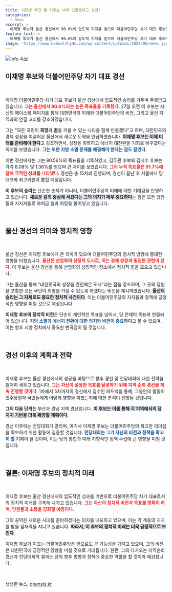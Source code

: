 ```yaml
---
title: 이재명 국민 꿈 키우는 나라 만들겠다고 선언!
categories:
  - News
excerpt: >
  이재명 후보가 울산 경선에서 90.6%의 압도적 지지를 얻으며 더불어민주당 차기 대표 후보로의 입지를 더욱 확고히 했다. 그는 모든 국민이 꿈을 키우는 나라를 만들겠다는 포부를 밝혀, 앞으로의 경선에 기대감을 더하고 있다.
feature_text: >
  이재명 후보가 울산 경선에서 90.6%의 압도적 지지를 얻으며 더불어민주당 차기 대표 후보로의 입지를 더욱 확고히 했다. 그는 모든 국민이 꿈을 키우는 나라를 만들겠다는 포부를 밝혀, 앞으로의 경선에 기대감을 더하고 있다.
image: 'https://www.behealthy4u.com/wp-content/uploads/2024/06/news.jpg'
---
```


<p><img src="https://www.behealthy4u.com/wp-content/uploads/2024/06/news.jpg" alt="info 속보" /></p>

<h2 data-ke-size="size26">이재명 후보와 더불어민주당 차기 대표 경선</h2>

<p data-ke-size="size16">&nbsp;</p>

<p>이재명 더불어민주당 차기 대표 후보가 울산 경선에서 압도적인 승리를 거두며 주목받고 있습니다. <b><span style="color: #ee2323;">그는 울산에서 90.6%라는 높은 득표율을 기록했다</span></b>. 27일 오전 이 후보는 자신의 페이스북 페이지를 통해 대한민국의 미래와 더불어민주당의 비전, 그리고 울산 지역과의 연결 고리를 강조하였습니다. </p>

<p>그는 "모든 국민이 <b>희망</b>과 <b>꿈</b>을 키울 수 있는 나라를 함께 만들겠다"고 하며, 대한민국의 경제 성장을 이끌어온 울산에서 새로운 도약을 언급하였습니다. <b><span style="background-color: #21538527;">이재명 후보는 이제 미래를 준비해야 한다</span></b>고 강조하면서, 성장을 회복하고 에너지 대전환을 기회로 바꾸겠다는 의지를 보였습니다. <b><span style="color: #1a5490;">그는 또한 지방 소멸 문제를 해결해야 한다는 점도 짚었다</span></b>. </p>

<p>이번 경선에서는 그는 90.56%의 득표율을 기록하였고, 김두관 후보와 김지수 후보는 각각 8.08% 및 1.36%를 얻으며 큰 차이를 보였습니다. <b><span style="color: #ee2323;">그의 누적 득표율은 91.7%에 달해 극적인 성과를 나타냈다</span></b>. 경선은 총 15차례 진행되며, 경선이 끝난 후 서울에서 당 대표와 최고위원이 뽑힐 예정입니다. </p>

<p><b>이 후보의 승리는</b> 단순한 숫자가 아니라, 더불어민주당의 미래에 대한 기대감을 반영하고 있습니다. <b><span style="background-color: #21538527;">새로운 길의 중심에 서겠다는 그의 의지가 매우 중요하다</span></b>는 점은 모든 당원들과 지지자들로 하여금 힘과 희망을 불어넣고 있습니다. </p>

<p data-ke-size="size16">&nbsp;</p>

<h2 data-ke-size="size26">울산 경선의 의미와 정치적 영향</h2>

<p data-ke-size="size16">&nbsp;</p>

<p>울산 경선은 이재명 후보에게 큰 의미가 있으며 더불어민주당의 정치적 방향에 중대한 영향을 미쳤습니다. <b><span style="color: #ee2323;">울산은 산업화의 상징적 도시로, 이는 경제 성장과 밀접한 관련이 있다</span></b>. 이 후보는 울산 경선을 통해 산업화의 상징적인 장소에서 정치적 힘을 모으고 있습니다. </p>

<p>그는 울산을 통해 "대한민국의 성장을 견인해온 도시"라는 점을 강조하며, 그 곳의 당원을 포함한 모든 국민이 희망을 가질 수 있도록 하겠다는 비전을 제시하였습니다. <b><span style="background-color: #21538527;">울산의 승리는 그 자체로도 중요한 정치적 사건이다</span></b>. 이는 더불어민주당의 지지율과 정책에 긍정적인 영향을 미칠 것으로 예상됩니다.</p>

<p><b>이재명 후보의 정치적 비전</b>은 단순히 개인적인 목표를 넘어서, 당 전체의 목표와 연결되어 있습니다. <b><span style="color: #1a5490;">지방 소멸과 에너지 전환에 대한 의지와 비전이 중요하다</span></b>고 볼 수 있으며, 이는 향후 지방 정치에서 중요한 변곡점이 될 것입니다. </p>

<p data-ke-size="size16">&nbsp;</p>

<h2 data-ke-size="size26">경선 이후의 계획과 전략</h2>

<p data-ke-size="size16">&nbsp;</p>

<p>이재명 후보는 울산 경선에서의 성공을 바탕으로 향후 경선 및 전당대회에 대한 전략을 철저히 세우고 있습니다. <b><span style="color: #ee2323;">그는 자신이 설정한 목표를 달성하기 위해 지역 순회 경선을 계속 진행할 것이다</span></b>. 1차에서 5차까지의 경선에서 접수된 피드백을 통해, 그동안의 활동이 민주당원과 국민들에게 어떻게 영향을 미쳤는지에 대한 분석이 진행될 것입니다.</p>

<p><b>그의 다음 단계는</b> 부산과 경남 지역 경선입니다. <b><span style="background-color: #21538527;">이 후보는 이를 통해 각 지역에서의 당 지지 기반을 더욱 확장할 계획이다</span></b>. </p>

<p>경선 이후에는 전당대회가 열리며, 여기서 이재명 후보는 더불어민주당의 확고한 리더십을 확보하기 위한 활동에 집중할 것입니다. <b><span style="color: #1a5490;">전당대회는 그가 자신의 비전과 정책을 확고히 할 기회</span></b>이 될 것이며, 이는 당의 통합과 미래 지향적인 정책 수립에 큰 영향을 미칠 것입니다. </p>

<p data-ke-size="size16">&nbsp;</p>

<h2 data-ke-size="size26">결론: 이재명 후보의 정치적 미래</h2>

<p data-ke-size="size16">&nbsp;</p>

<p>이재명 후보는 울산 경선에서의 압도적인 성과를 기반으로 더불어민주당 차기 대표로서의 정치적 미래를 구축해 나가고 있습니다. <b><span style="color: #ee2323;">그는 자신의 정치적 비전과 목표를 명확히 하며, 당원들과 소통을 강화할 예정이다</span></b>. </p>

<p>그의 공약은 새로운 시대를 준비하겠다는 의지를 내포하고 있으며, 이는 각 계층의 지지를 받을 잠재력을 지니고 있습니다. <b><span style="background-color: #21538527;">따라서, 이 후보의 정치적 미래는 더욱 긍정적으로 보인다</span></b>. </p>

<p>이재명 후보가 이끄는 더불어민주당은 앞으로도 큰 가능성을 가지고 있으며, 그의 비전은 대한민국에 긍정적인 영향을 미칠 것으로 기대됩니다. 한편, 그의 다가오는 지역순회 경선과 전당대회의 결과는 당의 향후 방향과 정책에 중요한 역할을 할 것이라 예상됩니다. </p>

<p data-ke-size="size16">&nbsp;</p>
생생한 뉴스, <a href="https://opensis.kr" rel="dofollow">opensis.kr</a>


